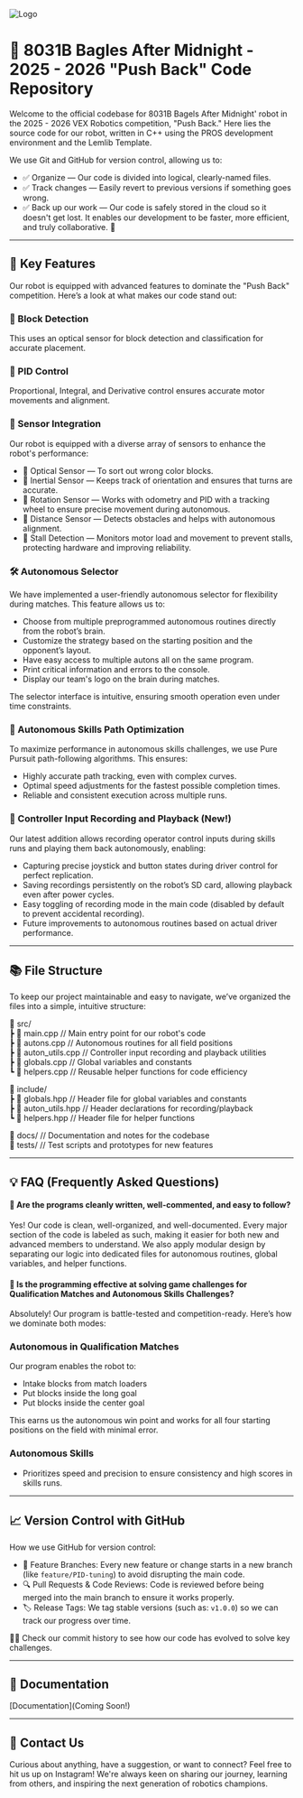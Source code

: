 ![Logo](https://github.com/BlakeGurnee/Midnight_Bagles_PushBackCodeRepository/blob/5f3fe819de12f377fe2857047910ae472b8eb231/Copy%20of%20High%20Voltage2.png?raw=true)

# 📢 8031B Bagles After Midnight - 2025 - 2026 "Push Back" Code Repository

Welcome to the official codebase for 8031B Bagels After Midnight' robot in the 2025 - 2026 VEX Robotics competition, "Push Back." Here lies the source code for our robot, written in C++ using the PROS development environment and the Lemlib Template.

We use Git and GitHub for version control, allowing us to:

- ✅ Organize — Our code is divided into logical, clearly-named files.
- ✅ Track changes — Easily revert to previous versions if something goes wrong.
- ✅ Back up our work — Our code is safely stored in the cloud so it doesn't get lost. It enables our development to be faster, more efficient, and truly collaborative. 🚀

---

## 🚀 Key Features

Our robot is equipped with advanced features to dominate the "Push Back" competition. Here’s a look at what makes our code stand out:

### 🎯 Block Detection

This uses an optical sensor for block detection and classification for accurate placement.

### 🔄 PID Control

Proportional, Integral, and Derivative control ensures accurate motor movements and alignment.

### 🧠 Sensor Integration

Our robot is equipped with a diverse array of sensors to enhance the robot's performance:

- 🔵 Optical Sensor — To sort out wrong color blocks.
- 🔵 Inertial Sensor — Keeps track of orientation and ensures that turns are accurate.
- 🔵 Rotation Sensor — Works with odometry and PID with a tracking wheel to ensure precise movement during autonomous.
- 🔵 Distance Sensor — Detects obstacles and helps with autonomous alignment.
- 🔴 Stall Detection — Monitors motor load and movement to prevent stalls, protecting hardware and improving reliability.

### 🛠️ Autonomous Selector

We have implemented a user-friendly autonomous selector for flexibility during matches. This feature allows us to:

- Choose from multiple preprogrammed autonomous routines directly from the robot’s brain.
- Customize the strategy based on the starting position and the opponent’s layout.
- Have easy access to multiple autons all on the same program.
- Print critical information and errors to the console.
- Display our team's logo on the brain during matches.

The selector interface is intuitive, ensuring smooth operation even under time constraints.

### 💪 Autonomous Skills Path Optimization

To maximize performance in autonomous skills challenges, we use Pure Pursuit path-following algorithms. This ensures:

- Highly accurate path tracking, even with complex curves.
- Optimal speed adjustments for the fastest possible completion times.
- Reliable and consistent execution across multiple runs.

### 📝 Controller Input Recording and Playback (New!)

Our latest addition allows recording operator control inputs during skills runs and playing them back autonomously, enabling:

- Capturing precise joystick and button states during driver control for perfect replication.
- Saving recordings persistently on the robot’s SD card, allowing playback even after power cycles.
- Easy toggling of recording mode in the main code (disabled by default to prevent accidental recording).
- Future improvements to autonomous routines based on actual driver performance.

---

## 📚 File Structure

To keep our project maintainable and easy to navigate, we’ve organized the files into a simple, intuitive structure:

📂 src/  
┣ 📜 main.cpp           // Main entry point for our robot's code  
┣ 📜 autons.cpp         // Autonomous routines for all field positions  
┣ 📜 auton_utils.cpp    // Controller input recording and playback utilities  
┣ 📜 globals.cpp        // Global variables and constants  
┗ 📜 helpers.cpp        // Reusable helper functions for code efficiency  

📂 include/  
┣ 📜 globals.hpp        // Header file for global variables and constants  
┣ 📜 auton_utils.hpp    // Header declarations for recording/playback  
┗ 📜 helpers.hpp        // Header file for helper functions  

📂 docs/                 // Documentation and notes for the codebase  
📂 tests/                // Test scripts and prototypes for new features  

---

## 💡 FAQ (Frequently Asked Questions)

#### 🔹 Are the programs cleanly written, well-commented, and easy to follow?

Yes! Our code is clean, well-organized, and well-documented. Every major section of the code is labeled as such, making it easier for both new and advanced members to understand. We also apply modular design by separating our logic into dedicated files for autonomous routines, global variables, and helper functions.

#### 🔹 Is the programming effective at solving game challenges for Qualification Matches and Autonomous Skills Challenges?

Absolutely! Our program is battle-tested and competition-ready. Here’s how we dominate both modes:

### Autonomous in Qualification Matches  
Our program enables the robot to:

- Intake blocks from match loaders
- Put blocks inside the long goal
- Put blocks inside the center goal

This earns us the autonomous win point and works for all four starting positions on the field with minimal error.

### Autonomous Skills  
- Prioritizes speed and precision to ensure consistency and high scores in skills runs.

---

## 📈 Version Control with GitHub

How we use GitHub for version control:

- 🌿 Feature Branches: Every new feature or change starts in a new branch (like `feature/PID-tuning`) to avoid disrupting the main code.
- 🔍 Pull Requests & Code Reviews: Code is reviewed before being merged into the main branch to ensure it works properly.
- 🏷️ Release Tags: We tag stable versions (such as: `v1.0.0`) so we can track our progress over time.

🕵️‍♂️ Check our commit history to see how our code has evolved to solve key challenges.

---

## 📕 Documentation

[Documentation](Coming Soon!)

---

## 📲 Contact Us

Curious about anything, have a suggestion, or want to connect? Feel free to hit us up on Instagram! We're always keen on sharing our journey, learning from others, and inspiring the next generation of robotics champions.